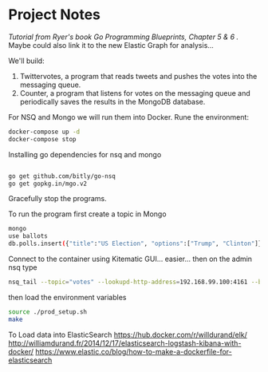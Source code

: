 Project Notes
====

*Tutorial from Ryer's book Go Programming Blueprints, Chapter 5 & 6 .* Maybe could also link it to the new Elastic Graph for analysis...

We'll build:
1. Twittervotes, a program that reads tweets and pushes the votes into the messaging queue.
1. Counter, a program that listens for votes on the messaging queue and periodically saves the results in the MongoDB database.


For NSQ and Mongo we will run them into Docker. Rune the environment:
```bash
docker-compose up -d
docker-compose stop
```

Installing go dependencies for nsq and mongo

```bash

go get github.com/bitly/go-nsq
go get gopkg.in/mgo.v2

```

Gracefully stop the programs.


To run the program first create a topic in Mongo

```bash
mongo
use ballots
db.polls.insert({"title":"US Election", "options":["Trump", "Clinton"]})
```

Connect to the container using Kitematic GUI... easier... then on the admin nsq type

```bash
nsq_tail --topic="votes" --lookupd-http-address=192.168.99.100:4161 --broadcast-address=192.168.99.100
```
then load the environment variables
```bash
source ./prod_setup.sh
make
```
To Load data into ElasticSearch
https://hub.docker.com/r/willdurand/elk/
http://williamdurand.fr/2014/12/17/elasticsearch-logstash-kibana-with-docker/
https://www.elastic.co/blog/how-to-make-a-dockerfile-for-elasticsearch
